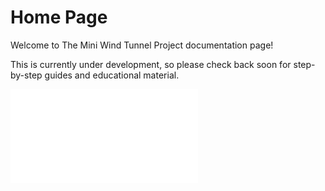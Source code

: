 # Home Page

Welcome to The Mini Wind Tunnel Project documentation page!

This is currently under development, so please check back soon for step-by-step guides and educational material.

![](Mk5.stl)
